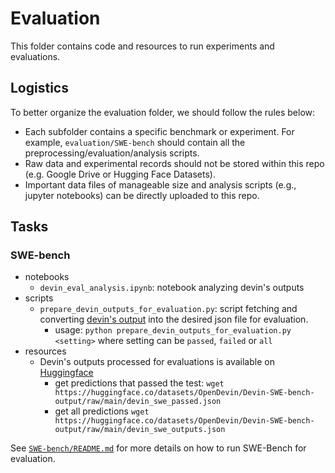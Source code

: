 # Evaluation

This folder contains code and resources to run experiments and evaluations.

## Logistics
To better organize the evaluation folder, we should follow the rules below:
  - Each subfolder contains a specific benchmark or experiment. For example, `evaluation/SWE-bench` should contain
all the preprocessing/evaluation/analysis scripts.
  - Raw data and experimental records should not be stored within this repo (e.g. Google Drive or Hugging Face Datasets).
  - Important data files of manageable size and analysis scripts (e.g., jupyter notebooks) can be directly uploaded to this repo.

## Tasks
### SWE-bench
- notebooks
  - `devin_eval_analysis.ipynb`: notebook analyzing devin's outputs
- scripts
  - `prepare_devin_outputs_for_evaluation.py`: script fetching and converting [devin's output](https://github.com/CognitionAI/devin-swebench-results/tree/main) into the desired json file for evaluation.
    - usage: `python prepare_devin_outputs_for_evaluation.py <setting>` where setting can be `passed`, `failed` or `all`
- resources
  - Devin's outputs processed for evaluations is available on [Huggingface](https://huggingface.co/datasets/OpenDevin/Devin-SWE-bench-output)
    - get predictions that passed the test: `wget https://huggingface.co/datasets/OpenDevin/Devin-SWE-bench-output/raw/main/devin_swe_passed.json`
    - get all predictions `wget https://huggingface.co/datasets/OpenDevin/Devin-SWE-bench-output/raw/main/devin_swe_outputs.json`

See [`SWE-bench/README.md`](./SWE-bench/README.md) for more details on how to run SWE-Bench for evaluation.
